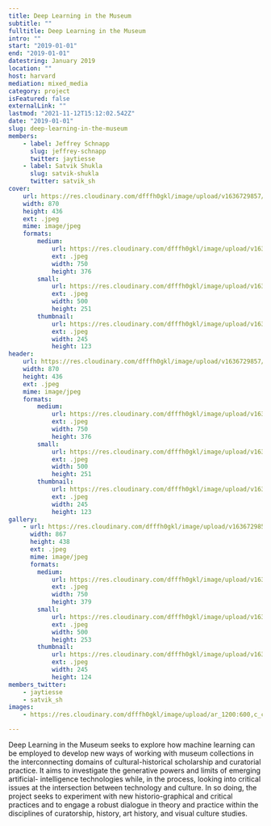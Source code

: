```yaml
---
title: Deep Learning in the Museum
subtitle: ""
fulltitle: Deep Learning in the Museum
intro: ""
start: "2019-01-01"
end: "2019-01-01"
datestring: January 2019
location: ""
host: harvard
mediation: mixed_media
category: project
isFeatured: false
externalLink: ""
lastmod: "2021-11-12T15:12:02.542Z"
date: "2019-01-01"
slug: deep-learning-in-the-museum
members:
    - label: Jeffrey Schnapp
      slug: jeffrey-schnapp
      twitter: jaytiesse
    - label: Satvik Shukla
      slug: satvik-shukla
      twitter: satvik_sh
cover:
    url: https://res.cloudinary.com/dfffh0gkl/image/upload/v1636729857/deeplearning1_130caadeaf.jpg
    width: 870
    height: 436
    ext: .jpeg
    mime: image/jpeg
    formats:
        medium:
            url: https://res.cloudinary.com/dfffh0gkl/image/upload/v1636729858/medium_deeplearning1_130caadeaf.jpg
            ext: .jpeg
            width: 750
            height: 376
        small:
            url: https://res.cloudinary.com/dfffh0gkl/image/upload/v1636729858/small_deeplearning1_130caadeaf.jpg
            ext: .jpeg
            width: 500
            height: 251
        thumbnail:
            url: https://res.cloudinary.com/dfffh0gkl/image/upload/v1636729857/thumbnail_deeplearning1_130caadeaf.jpg
            ext: .jpeg
            width: 245
            height: 123
header:
    url: https://res.cloudinary.com/dfffh0gkl/image/upload/v1636729857/deeplearning1_130caadeaf.jpg
    width: 870
    height: 436
    ext: .jpeg
    mime: image/jpeg
    formats:
        medium:
            url: https://res.cloudinary.com/dfffh0gkl/image/upload/v1636729858/medium_deeplearning1_130caadeaf.jpg
            ext: .jpeg
            width: 750
            height: 376
        small:
            url: https://res.cloudinary.com/dfffh0gkl/image/upload/v1636729858/small_deeplearning1_130caadeaf.jpg
            ext: .jpeg
            width: 500
            height: 251
        thumbnail:
            url: https://res.cloudinary.com/dfffh0gkl/image/upload/v1636729857/thumbnail_deeplearning1_130caadeaf.jpg
            ext: .jpeg
            width: 245
            height: 123
gallery:
    - url: https://res.cloudinary.com/dfffh0gkl/image/upload/v1636729857/deeplearning2_85fd188815.jpg
      width: 867
      height: 438
      ext: .jpeg
      mime: image/jpeg
      formats:
        medium:
            url: https://res.cloudinary.com/dfffh0gkl/image/upload/v1636729858/medium_deeplearning2_85fd188815.jpg
            ext: .jpeg
            width: 750
            height: 379
        small:
            url: https://res.cloudinary.com/dfffh0gkl/image/upload/v1636729858/small_deeplearning2_85fd188815.jpg
            ext: .jpeg
            width: 500
            height: 253
        thumbnail:
            url: https://res.cloudinary.com/dfffh0gkl/image/upload/v1636729857/thumbnail_deeplearning2_85fd188815.jpg
            ext: .jpeg
            width: 245
            height: 124
members_twitter:
    - jaytiesse
    - satvik_sh
images:
    - https://res.cloudinary.com/dfffh0gkl/image/upload/ar_1200:600,c_crop/c_limit,h_1200,w_600/v1636729857/deeplearning1_130caadeaf.jpg

---
```

Deep Learning in the Museum seeks to explore how machine learning can be employed to develop new ways of working with museum collections in the interconnecting domains of cultural-historical scholarship and curatorial practice. It aims to investigate the generative powers and limits of emerging artificial- intelligence technologies while, in the process, looking into critical issues at the intersection between technology and culture. In so doing, the project seeks to experiment with new historio-graphical and critical practices and to engage a robust dialogue in theory and practice within the disciplines of curatorship, history, art history, and visual culture studies.